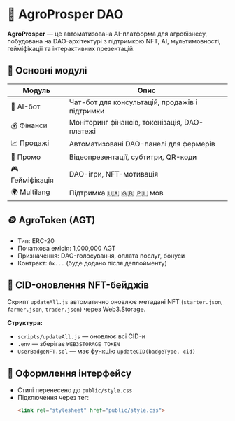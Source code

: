 # 🌾 AgroProsper DAO

**AgroProsper** — це автоматизована AI-платформа для агробізнесу, побудована на DAO-архітектурі з підтримкою NFT, AI, мультимовності, гейміфікації та інтерактивних презентацій.

## 🧠 Основні модулі

| Модуль       | Опис                                               |
|--------------|----------------------------------------------------|
| 🤖 AI-бот     | Чат-бот для консультацій, продажів і підтримки     |
| 💰 Фінанси    | Моніторинг фінансів, токенізація, DAO-платежі      |
| 📈 Продажі    | Автоматизовані DAO-панелі для фермерів             |
| 📣 Промо      | Відеопрезентації, субтитри, QR-коди                |
| 🎮 Гейміфікація| DAO-ігри, NFT-мотивація                            |
| 🌍 Multilang  | Підтримка 🇺🇦 🇬🇧 🇵🇱 мов                             |

## 🪙 AgroToken (AGT)

- Тип: ERC-20  
- Початкова емісія: 1,000,000 AGT  
- Призначення: DAO-голосування, оплата послуг, бонуси  
- Контракт: `0x...` (буде додано після деплойменту)

## 🔄 CID-оновлення NFT-бейджів

Скрипт `updateAll.js` автоматично оновлює метадані NFT (`starter.json`, `farmer.json`, `trader.json`) через Web3.Storage.

**Структура:**
- `scripts/updateAll.js` — оновлює всі CID-и
- `.env` — зберігає `WEB3STORAGE_TOKEN`
- `UserBadgeNFT.sol` — має функцію `updateCID(badgeType, cid)`

## 🎨 Оформлення інтерфейсу

- Стилі перенесено до `public/style.css`
- Підключення через тег:
  ```html
  <link rel="stylesheet" href="public/style.css">
